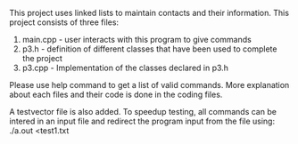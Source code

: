 This project uses linked lists to maintain contacts and their information. This project consists of three files:

1) main.cpp - user interacts with this program to give commands
2) p3.h - definition of different classes that have been used to complete the project
3) p3.cpp - Implementation of the classes declared in p3.h

Please use help command to get a list of valid commands. More explanation about each files and their code is done in the coding files.

A testvector file is also added. To speedup testing, all commands can be intered in an input file and redirect the program input from the file using:
./a.out <test1.txt

